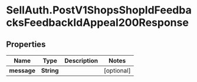 # SellAuth.PostV1ShopsShopIdFeedbacksFeedbackIdAppeal200Response

## Properties

Name | Type | Description | Notes
------------ | ------------- | ------------- | -------------
**message** | **String** |  | [optional] 


